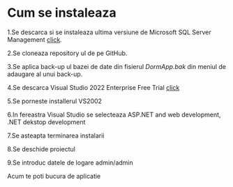 # Cum se instaleaza

1.Se descarca si se instaleaza ultima versiune de Microsoft SQL Server Management [click](https://learn.microsoft.com/en-us/sql/ssms/download-sql-server-management-studio-ssms?view=sql-server-ver16).

2.Se cloneaza repository ul de pe GitHub.

3.Se aplica back-up ul bazei de date din fisierul *DormApp.bak* din meniul de adaugare al unui back-up.

4.Se descarca Visual Studio 2022 Enterprise Free Trial [click](https://visualstudio.microsoft.com/thank-you-downloading-visual-studio/?sku=Enterprise&channel=Release&version=VS2022&source=VSLandingPage&cid=2414&workload=dotnetwebcloud&flight=FlipMacCodeCF;35d&installerFlight=FlipMacCodeCF;35d&passive=false#dotnet)

5.Se porneste installerul VS2002

6.In fereastra Visual Studio se selecteaza ASP.NET and web development, .NET dekstop development 

7.Se asteapta terminarea instalarii

8.Se deschide proiectul

9.Se introduc datele de logare admin/admin

Acum te poti bucura de aplicatie

